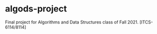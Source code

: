 # algods-project
 Final project for Algorithms and Data Structures class of Fall 2021. [ITCS-6114/8114]
